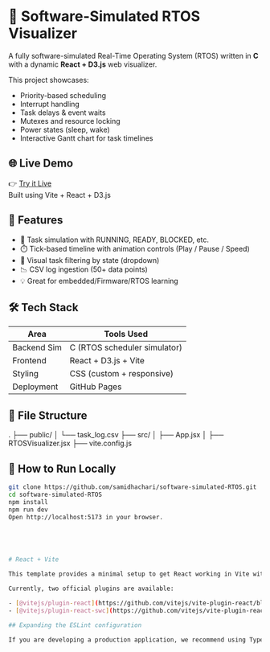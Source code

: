 # 🧠 Software-Simulated RTOS Visualizer

A fully software-simulated Real-Time Operating System (RTOS) written in **C** with a dynamic **React + D3.js** web visualizer.

This project showcases:
- Priority-based scheduling
- Interrupt handling
- Task delays & event waits
- Mutexes and resource locking
- Power states (sleep, wake)
- Interactive Gantt chart for task timelines

## 🌐 Live Demo

👉 [Try it Live](https://samidhachari.github.io/software-simulated-RTOS/)  
Built using Vite + React + D3.js

## 📂 Features

- 🧵 Task simulation with RUNNING, READY, BLOCKED, etc.
- ⏱️ Tick-based timeline with animation controls (Play / Pause / Speed)
- 🎨 Visual task filtering by state (dropdown)
- 📉 CSV log ingestion (50+ data points)
- 💡 Great for embedded/Firmware/RTOS learning

## 🛠 Tech Stack

| Area         | Tools Used                     |
|--------------|--------------------------------|
| Backend Sim  | C (RTOS scheduler simulator)   |
| Frontend     | React + D3.js + Vite           |
| Styling      | CSS (custom + responsive)      |
| Deployment   | GitHub Pages                   |

## 📁 File Structure

.
├── public/
│ └── task_log.csv
├── src/
│ ├── App.jsx
│ ├── RTOSVisualizer.jsx
├── vite.config.js

## 🚀 How to Run Locally

```bash
git clone https://github.com/samidhachari/software-simulated-RTOS.git
cd software-simulated-RTOS
npm install
npm run dev
Open http://localhost:5173 in your browser.





# React + Vite

This template provides a minimal setup to get React working in Vite with HMR and some ESLint rules.

Currently, two official plugins are available:

- [@vitejs/plugin-react](https://github.com/vitejs/vite-plugin-react/blob/main/packages/plugin-react) uses [Babel](https://babeljs.io/) for Fast Refresh
- [@vitejs/plugin-react-swc](https://github.com/vitejs/vite-plugin-react/blob/main/packages/plugin-react-swc) uses [SWC](https://swc.rs/) for Fast Refresh

## Expanding the ESLint configuration

If you are developing a production application, we recommend using TypeScript with type-aware lint rules enabled. Check out the [TS template](https://github.com/vitejs/vite/tree/main/packages/create-vite/template-react-ts) for information on how to integrate TypeScript and [`typescript-eslint`](https://typescript-eslint.io) in your project.

